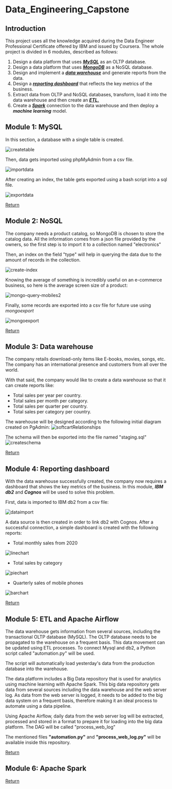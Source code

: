 # Data_Engineering_Capstone

## Introduction

This project uses all the knowledge acquired during the Data Engineer Professional Certificate offered by IBM and issued by Coursera. 
The whole project is divided in 6 modules, described as follows:


1. Design a data platform that uses ***[MySQL](#module-1-mysql)*** as an OLTP database. 
2. Design a data platform that uses ***[MongoDB](#module-2-nosql)*** as a NoSQL database.
3. Design and implement a ***[data warehouse](#module-3-data-warehouse)*** and generate reports from the data.
4. Design a ***[reporting dashboard](#module-4-reporting-dashboard)*** that reflects the key metrics of the business.
5. Extract data from OLTP and NoSQL databases, transform, load it into the data warehouse and then create an ***[ETL.](#module-5-etl-and-apache-airflow)***
6. Create a ***[Spark](#module-6-apache-spark)*** connection to the data warehouse and then deploy a ***machine learning*** model.


## Module 1: MySQL 

In this section, a database with a single table is created. 

![createtable](https://user-images.githubusercontent.com/103103116/202383844-f9e417dc-4d41-42ba-ab1e-7117bfad6032.PNG)

Then, data gets imported using phpMyAdmin from a csv file. 

![importdata](https://user-images.githubusercontent.com/103103116/202384311-416c1509-a6c2-44bb-a70e-5cf232dbf603.PNG)

After creating an index, the table gets exported using a bash script into a sql file.

![exportdata](https://user-images.githubusercontent.com/103103116/202384024-7e7718cc-8418-4775-963e-deb166dad902.PNG)


[Return](#introduction)

## Module 2: NoSQL
The company needs a product catalog, so MongoDB is chosen to store the catalog data. All the information comes from a json file provided by the owners, so the first step is to import it to a collection named "electronics"

Then, an index on the field "type" will help in querying the data due to the amount of records in the collection.

![create-index](https://user-images.githubusercontent.com/103103116/202837002-42380205-d967-42b5-a30f-0372e73521f8.PNG)

Knowing the average of something is incredibly useful on an e-commerce business, so here is the average screen size of a product:

![mongo-query-mobiles2](https://user-images.githubusercontent.com/103103116/202837068-a5508517-6792-457c-acf1-f278ed628737.PNG)

Finally, some records are exported into a csv file for future use using *mongoexport* 

![mongoexport](https://user-images.githubusercontent.com/103103116/202837104-667a362a-dcf4-496f-8369-67ba92e5124f.PNG)


[Return](#introduction)
## Module 3: Data warehouse
The company retails download-only items like E-books, movies, songs, etc. The company has an international presence and customers from all over the world.

With that said, the company would like to create a data warehouse so that it can create reports like:
- Total sales per year per country.
- Total sales per month per category.
- Total sales per quarter per country.
- Total sales per category per country.


The warehouse will be designed according to the following initial diagram created on PgAdmin:
![softcartRelationships](https://user-images.githubusercontent.com/103103116/202838268-60f71c93-e1ef-4608-9dfd-5df056c14bd4.PNG)

The schema will then be exported into the file named "staging.sql"
![createschema](https://user-images.githubusercontent.com/103103116/202838516-02af1b59-629a-45df-a3e6-92e457d9754c.PNG)

[Return](#introduction)
## Module 4: Reporting dashboard
With the data warehouse successfully created, the company now requires a dashboard that shows the key metrics of the business. In this module, ***IBM db2*** and ***Cognos*** will be used to solve this problem.

First, data is imported to IBM db2 from a csv file:


![dataimport](https://user-images.githubusercontent.com/103103116/202838772-866dbebf-3eb6-4539-a5ae-867e7d132d95.PNG)

A data source is then created in order to link db2 with Cognos. After a successful connection, a simple dashboard is created with the following reports:

- Total monthly sales from 2020


![linechart](https://user-images.githubusercontent.com/103103116/202838959-4e36cf1f-4a7d-4387-943a-6f3616024a0c.PNG)

- Total sales by category


![piechart](https://user-images.githubusercontent.com/103103116/202838983-ce2befa9-c53f-4111-b347-3f550f394887.PNG)

- Quarterly sales of mobile phones


![barchart](https://user-images.githubusercontent.com/103103116/202839037-7a25e585-35e8-4bb0-8e14-aac528d1f60d.PNG)

[Return](#introduction)
## Module 5: ETL and Apache Airflow
The data warehouse gets information from several sources, including the transactional OLTP database (MySQL). The OLTP database needs to be propagated to the warehouse on a frequent basis. This data movement can be updated using ETL processes. To connect Mysql and db2, a Python script called "automation.py" will be used.


The script will automatically load yesterday's data from the production database into the warehouse.


The data platform includes a Big Data repository that is used for analytics using machine learning with Apache Spark. This big data repository gets data from several sources including the data warehouse and the web server log. As data from the web server is logged, it needs to be added to the big data system on a frequent basis, therefore making it an ideal process to automate using a data pipeline.


Using Apache Airflow, daily data from the web server log will be extracted, processed and stored in a format to prepare it for loading into the big data platform. The DAG will be called "process_web_log"


The mentioned files **"automation.py"** and **"process_web_log.py"** will be available inside this repository.


[Return](#introduction)
## Module 6: Apache Spark


[Return](#introduction)
